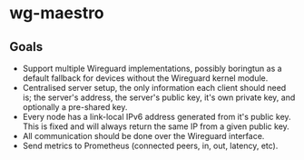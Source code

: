 # wg-maestro
## Goals
 * Support multiple Wireguard implementations, possibly boringtun as a default fallback for devices without the Wireguard kernel module.
 * Centralised server setup, the only information each client should need is; the server's address, the server's public key, it's own private key, and optionally a pre-shared key.
 * Every node has a link-local IPv6 address generated from it's public key. This is fixed and will always return the same IP from a given public key.
 * All communication should be done over the Wireguard interface.
 * Send metrics to Prometheus (connected peers, in, out, latency, etc).
